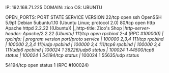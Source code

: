 IP:  192.168.71.225
DOMAIN:  zico
OS: UBUNTU





OPEN_PORTS:
PORT      STATE SERVICE VERSION
22/tcp    open  ssh     OpenSSH 5.9p1 Debian 5ubuntu1.10 (Ubuntu Linux; protocol 2.0)
80/tcp    open  http    Apache httpd 2.2.22 ((Ubuntu))
|_http-title: Zico's Shop
|_http-server-header: Apache/2.2.22 (Ubuntu)
111/tcp   open  rpcbind 2-4 (RPC #100000)
| rpcinfo: 
|   program version    port/proto  service
|   100000  2,3,4        111/tcp   rpcbind
|   100000  2,3,4        111/udp   rpcbind
|   100000  3,4          111/tcp6  rpcbind
|   100000  3,4          111/udp6  rpcbind
|   100024  1          36226/udp6  status
|   100024  1          44500/tcp6  status
|   100024  1          54194/tcp   status
|_  100024  1          55635/udp   status

54194/tcp open  status  1 (RPC #100024)

